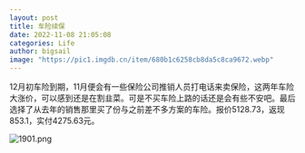 ```yaml
---
layout: post
title: 车险续保
date: 2022-11-08 21:05:08
categories: Life
author: bigsail
image: "https://pic1.imgdb.cn/item/680b1c6258cb8da5c8ca9672.webp"
---
```

12月初车险到期，11月便会有一些保险公司推销人员打电话来卖保险，这两年车险大涨价，可以感到还是在割韭菜。可是不买车险上路的话还是会有些不安吧。最后选择了从去年的销售那里买了份与之前差不多方案的车险。报价5128.73，返现853.1，实付4275.63元。

<!--![](https://ucarecdn.com/ac4c28c8-6788-4818-9edd-dcc820b775b2/1901.png)-->
![1901.png](https://img.warn.im/v2/iIgcaEJ.png)
